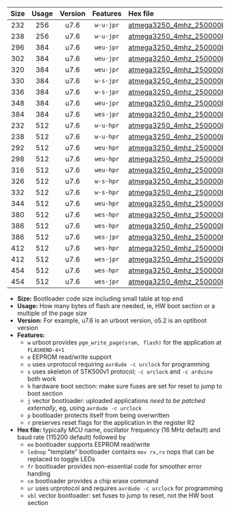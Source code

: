 |Size|Usage|Version|Features|Hex file|
|:-:|:-:|:-:|:-:|:--|
|232|256|u7.6|`w-u-jpr`|[atmega3250_4mhz_250000bps_ur_vbl.hex](https://raw.githubusercontent.com/stefanrueger/urboot/main/bootloaders/atmega3250/fcpu_4mhz/250000_bps/atmega3250_4mhz_250000bps_ur_vbl.hex)|
|238|256|u7.6|`w-u-jpr`|[atmega3250_4mhz_250000bps_lednop_ur_vbl.hex](https://raw.githubusercontent.com/stefanrueger/urboot/main/bootloaders/atmega3250/fcpu_4mhz/250000_bps/atmega3250_4mhz_250000bps_lednop_ur_vbl.hex)|
|296|384|u7.6|`weu-jpr`|[atmega3250_4mhz_250000bps_ee_ur_vbl.hex](https://raw.githubusercontent.com/stefanrueger/urboot/main/bootloaders/atmega3250/fcpu_4mhz/250000_bps/atmega3250_4mhz_250000bps_ee_ur_vbl.hex)|
|302|384|u7.6|`weu-jpr`|[atmega3250_4mhz_250000bps_ee_lednop_ur_vbl.hex](https://raw.githubusercontent.com/stefanrueger/urboot/main/bootloaders/atmega3250/fcpu_4mhz/250000_bps/atmega3250_4mhz_250000bps_ee_lednop_ur_vbl.hex)|
|320|384|u7.6|`weu-jpr`|[atmega3250_4mhz_250000bps_ee_lednop_fr_ur_vbl.hex](https://raw.githubusercontent.com/stefanrueger/urboot/main/bootloaders/atmega3250/fcpu_4mhz/250000_bps/atmega3250_4mhz_250000bps_ee_lednop_fr_ur_vbl.hex)|
|330|384|u7.6|`w-s-jpr`|[atmega3250_4mhz_250000bps_vbl.hex](https://raw.githubusercontent.com/stefanrueger/urboot/main/bootloaders/atmega3250/fcpu_4mhz/250000_bps/atmega3250_4mhz_250000bps_vbl.hex)|
|336|384|u7.6|`w-s-jpr`|[atmega3250_4mhz_250000bps_lednop_vbl.hex](https://raw.githubusercontent.com/stefanrueger/urboot/main/bootloaders/atmega3250/fcpu_4mhz/250000_bps/atmega3250_4mhz_250000bps_lednop_vbl.hex)|
|348|384|u7.6|`weu-jpr`|[atmega3250_4mhz_250000bps_ee_lednop_fr_ce_ur_vbl.hex](https://raw.githubusercontent.com/stefanrueger/urboot/main/bootloaders/atmega3250/fcpu_4mhz/250000_bps/atmega3250_4mhz_250000bps_ee_lednop_fr_ce_ur_vbl.hex)|
|384|384|u7.6|`wes-jpr`|[atmega3250_4mhz_250000bps_ee_vbl.hex](https://raw.githubusercontent.com/stefanrueger/urboot/main/bootloaders/atmega3250/fcpu_4mhz/250000_bps/atmega3250_4mhz_250000bps_ee_vbl.hex)|
|232|512|u7.6|`w-u-hpr`|[atmega3250_4mhz_250000bps_ur.hex](https://raw.githubusercontent.com/stefanrueger/urboot/main/bootloaders/atmega3250/fcpu_4mhz/250000_bps/atmega3250_4mhz_250000bps_ur.hex)|
|238|512|u7.6|`w-u-hpr`|[atmega3250_4mhz_250000bps_lednop_ur.hex](https://raw.githubusercontent.com/stefanrueger/urboot/main/bootloaders/atmega3250/fcpu_4mhz/250000_bps/atmega3250_4mhz_250000bps_lednop_ur.hex)|
|292|512|u7.6|`weu-hpr`|[atmega3250_4mhz_250000bps_ee_ur.hex](https://raw.githubusercontent.com/stefanrueger/urboot/main/bootloaders/atmega3250/fcpu_4mhz/250000_bps/atmega3250_4mhz_250000bps_ee_ur.hex)|
|298|512|u7.6|`weu-hpr`|[atmega3250_4mhz_250000bps_ee_lednop_ur.hex](https://raw.githubusercontent.com/stefanrueger/urboot/main/bootloaders/atmega3250/fcpu_4mhz/250000_bps/atmega3250_4mhz_250000bps_ee_lednop_ur.hex)|
|316|512|u7.6|`weu-hpr`|[atmega3250_4mhz_250000bps_ee_lednop_fr_ur.hex](https://raw.githubusercontent.com/stefanrueger/urboot/main/bootloaders/atmega3250/fcpu_4mhz/250000_bps/atmega3250_4mhz_250000bps_ee_lednop_fr_ur.hex)|
|326|512|u7.6|`w-s-hpr`|[atmega3250_4mhz_250000bps.hex](https://raw.githubusercontent.com/stefanrueger/urboot/main/bootloaders/atmega3250/fcpu_4mhz/250000_bps/atmega3250_4mhz_250000bps.hex)|
|332|512|u7.6|`w-s-hpr`|[atmega3250_4mhz_250000bps_lednop.hex](https://raw.githubusercontent.com/stefanrueger/urboot/main/bootloaders/atmega3250/fcpu_4mhz/250000_bps/atmega3250_4mhz_250000bps_lednop.hex)|
|344|512|u7.6|`weu-hpr`|[atmega3250_4mhz_250000bps_ee_lednop_fr_ce_ur.hex](https://raw.githubusercontent.com/stefanrueger/urboot/main/bootloaders/atmega3250/fcpu_4mhz/250000_bps/atmega3250_4mhz_250000bps_ee_lednop_fr_ce_ur.hex)|
|380|512|u7.6|`wes-hpr`|[atmega3250_4mhz_250000bps_ee.hex](https://raw.githubusercontent.com/stefanrueger/urboot/main/bootloaders/atmega3250/fcpu_4mhz/250000_bps/atmega3250_4mhz_250000bps_ee.hex)|
|386|512|u7.6|`wes-hpr`|[atmega3250_4mhz_250000bps_ee_lednop.hex](https://raw.githubusercontent.com/stefanrueger/urboot/main/bootloaders/atmega3250/fcpu_4mhz/250000_bps/atmega3250_4mhz_250000bps_ee_lednop.hex)|
|386|512|u7.6|`wes-jpr`|[atmega3250_4mhz_250000bps_ee_lednop_vbl.hex](https://raw.githubusercontent.com/stefanrueger/urboot/main/bootloaders/atmega3250/fcpu_4mhz/250000_bps/atmega3250_4mhz_250000bps_ee_lednop_vbl.hex)|
|412|512|u7.6|`wes-hpr`|[atmega3250_4mhz_250000bps_ee_lednop_fr.hex](https://raw.githubusercontent.com/stefanrueger/urboot/main/bootloaders/atmega3250/fcpu_4mhz/250000_bps/atmega3250_4mhz_250000bps_ee_lednop_fr.hex)|
|412|512|u7.6|`wes-jpr`|[atmega3250_4mhz_250000bps_ee_lednop_fr_vbl.hex](https://raw.githubusercontent.com/stefanrueger/urboot/main/bootloaders/atmega3250/fcpu_4mhz/250000_bps/atmega3250_4mhz_250000bps_ee_lednop_fr_vbl.hex)|
|454|512|u7.6|`wes-hpr`|[atmega3250_4mhz_250000bps_ee_lednop_fr_ce.hex](https://raw.githubusercontent.com/stefanrueger/urboot/main/bootloaders/atmega3250/fcpu_4mhz/250000_bps/atmega3250_4mhz_250000bps_ee_lednop_fr_ce.hex)|
|454|512|u7.6|`wes-jpr`|[atmega3250_4mhz_250000bps_ee_lednop_fr_ce_vbl.hex](https://raw.githubusercontent.com/stefanrueger/urboot/main/bootloaders/atmega3250/fcpu_4mhz/250000_bps/atmega3250_4mhz_250000bps_ee_lednop_fr_ce_vbl.hex)|

- **Size:** Bootloader code size including small table at top end
- **Usage:** How many bytes of flash are needed, ie, HW boot section or a multiple of the page size
- **Version:** For example, u7.6 is an urboot version, o5.2 is an optiboot version
- **Features:**
  + `w` urboot provides `pgm_write_page(sram, flash)` for the application at `FLASHEND-4+1`
  + `e` EEPROM read/write support
  + `u` uses urprotocol requiring `avrdude -c urclock` for programming
  + `s` uses skeleton of STK500v1 protocol; `-c urclock` and `-c arduino` both work
  + `h` hardware boot section: make sure fuses are set for reset to jump to boot section
  + `j` vector bootloader: uploaded applications *need to be patched externally*, eg, using `avrdude -c urclock`
  + `p` bootloader protects itself from being overwritten
  + `r` preserves reset flags for the application in the register R2
- **Hex file:** typically MCU name, oscillator frequency (16 MHz default) and baud rate (115200 default) followed by
  + `ee` bootloader supports EEPROM read/write
  + `lednop` "template" bootloader contains `mov rx,rx` nops that can be replaced to toggle LEDs
  + `fr` bootloader provides non-essential code for smoother error handing
  + `ce` bootloader provides a chip erase command
  + `ur` uses urprotocol and requires `avrdude -c urclock` for programming
  + `vbl` vector bootloader: set fuses to jump to reset, not the HW boot section
